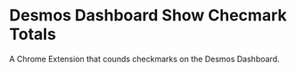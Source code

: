 # Desmos Dashboard Show Checmark Totals
A Chrome Extension that counds checkmarks on the Desmos Dashboard.